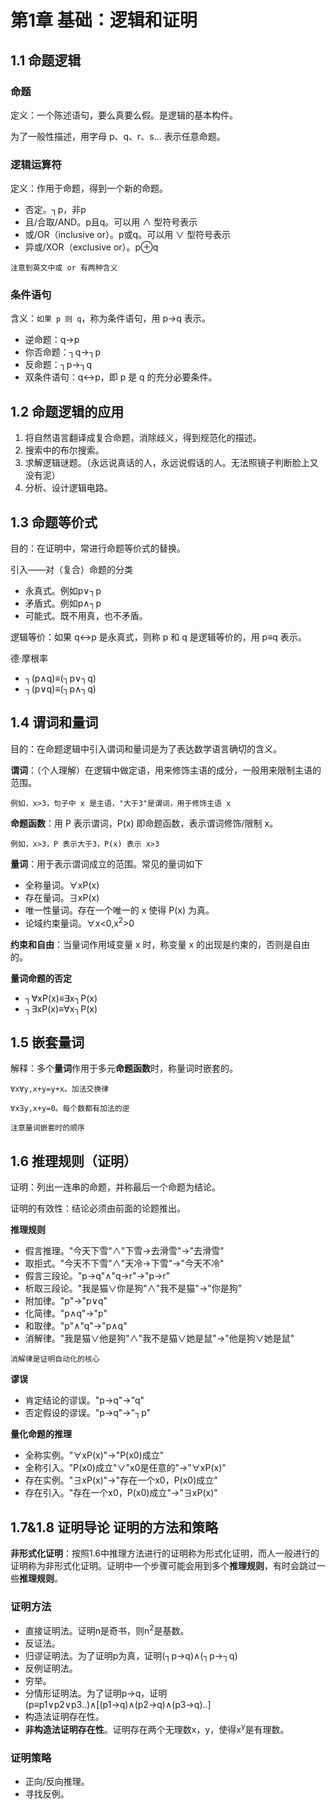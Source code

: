 # 第1章 基础：逻辑和证明

## 1.1 命题逻辑

### 命题

定义：一个陈述语句，要么真要么假。是逻辑的基本构件。

为了一般性描述，用字母 p、q、r、s... 表示任意命题。

### 逻辑运算符

定义：作用于命题，得到一个新的命题。

- 否定。┐p，非p
- 且/合取/AND。p且q。可以用 ∧ 型符号表示
- 或/OR（inclusive or）。p或q。可以用 ∨ 型符号表示
- 异或/XOR（exclusive or）。p⊕q

`注意到英文中或 or 有两种含义`

### 条件语句

含义：`如果 p 则 q`，称为条件语句，用 p→q 表示。

- 逆命题：q→p
- 你否命题：┐q→┐p
- 反命题：┐p→┐q
- 双条件语句：q↔p，即 p 是 q 的充分必要条件。

## 1.2 命题逻辑的应用

1. 将自然语言翻译成复合命题，消除歧义，得到规范化的描述。
2. 搜索中的布尔搜索。
3. 求解逻辑谜题。（永远说真话的人，永远说假话的人。无法照镜子判断脸上又没有泥）
4. 分析、设计逻辑电路。

## 1.3 命题等价式

目的：在证明中，常进行命题等价式的替换。

引入——对（复合）命题的分类

- 永真式。例如p∨┐p
- 矛盾式。例如p∧┐p
- 可能式。既不用真，也不矛盾。

逻辑等价：如果 q↔p 是永真式，则称 p 和 q 是逻辑等价的，用 p≡q 表示。

德·摩根率

- ┐(p∧q)≡(┐p∨┐q)
- ┐(p∨q)≡(┐p∧┐q)

## 1.4 谓词和量词

目的：在命题逻辑中引入谓词和量词是为了表达数学语言确切的含义。

**谓词**：（个人理解）在逻辑中做定语，用来修饰主语的成分，一般用来限制主语的范围。

`例如，x>3，句子中 x 是主语，"大于3"是谓词，用于修饰主语 x`

**命题函数**：用 P 表示谓词，P(x) 即命题函数，表示谓词修饰/限制 x。

`例如，x>3，P 表示大于3，P(x) 表示 x>3`

**量词**：用于表示谓词成立的范围。常见的量词如下

- 全称量词。∀xP(x)
- 存在量词。∃xP(x)
- 唯一性量词。存在一个唯一的 x 使得 P(x) 为真。
- 论域约束量词。∀x<0,x<sup>2</sup>>0

**约束和自由**：当量词作用域变量 x 时，称变量 x 的出现是约束的，否则是自由的。

**量词命题的否定**

- ┐∀xP(x)≡∃x┐P(x)
- ┐∃xP(x)≡∀x┐P(x)

## 1.5 嵌套量词

解释：多个**量词**作用于多元**命题函数**时，称量词时嵌套的。

`∀x∀y,x+y=y+x。加法交换律`

`∀x∃y,x+y=0。每个数都有加法的逆`

`注意量词嵌套时的顺序`

## 1.6 推理规则（证明）

证明：列出一连串的命题，并称最后一个命题为结论。

证明的有效性：结论必须由前面的论题推出。

**推理规则**

- 假言推理。"今天下雪"∧"下雪→去滑雪"→"去滑雪"
- 取拒式。"今天不下雪"∧"天冷→下雪"→"今天不冷"
- 假言三段论。"p→q"∧"q→r"→"p→r"
- 析取三段论。"我是猫∨你是狗"∧"我不是猫"→"你是狗"
- 附加律。"p"→"p∨q"
- 化简律。"p∧q"→"p"
- 和取律。"p"∧"q"→"p∧q"
- 消解律。"我是猫∨他是狗"∧"我不是猫∨她是鼠"→"他是狗∨她是鼠"

`消解律是证明自动化的核心`

**谬误**

- 肯定结论的谬误。"p→q"→"q"
- 否定假设的谬误。"p→q"→"┐p"

**量化命题的推理**

- 全称实例。"∀xP(x)"→"P(x0)成立"
- 全称引入。"P(x0)成立"∨"x0是任意的"→"∀xP(x)"
- 存在实例。"∃xP(x)"→"存在一个x0，P(x0)成立"
- 存在引入。"存在一个x0，P(x0)成立"→"∃xP(x)"

## 1.7&1.8 证明导论 证明的方法和策略

**非形式化证明**：按照1.6中推理方法进行的证明称为形式化证明，而人一般进行的证明称为非形式化证明。证明中一个步骤可能会用到多个**推理规则**，有时会跳过一些**推理规则**。

### 证明方法

- 直接证明法。证明n是奇书，则n<sup>2</sup>是基数。
- 反证法。
- 归谬证明法。为了证明p为真，证明(┐p→q)∧(┐p→┐q)
- 反例证明法。
- 穷举。
- 分情形证明法。为了证明p→q，证明(p≡p1∨p2∨p3..)∧[(p1→q)∧(p2→q)∧(p3→q)..]
- 构造法证明存在性。
- **非构造法证明存在性**。证明存在两个无理数x，y，使得x<sup>y</sup>是有理数。

### 证明策略

- 正向/反向推理。
- 寻找反例。